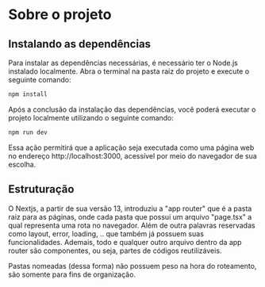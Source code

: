 # Sobre o projeto

## Instalando as dependências

Para instalar as dependências necessárias, é necessário ter o Node.js instalado localmente. Abra o terminal na pasta raiz do projeto e execute o seguinte comando:

```bash
npm install
```

Após a conclusão da instalação das dependências, você poderá executar o projeto localmente utilizando o seguinte comando:

```bash
npm run dev
```

Essa ação permitirá que a aplicação seja executada como uma página web no endereço http://localhost:3000, acessível por meio do navegador de sua escolha.

## Estruturação

O Nextjs, a partir de sua versão 13, introduziu a "app router" que é a pasta raiz para as páginas, onde cada pasta que possui um arquivo "page.tsx" a qual representa uma rota no navegador. Além de outra palavras reservadas como layout, error, loading, .. que também já possuem suas funcionalidades. Ademais, todo e qualquer outro arquivo dentro da app router são componentes, ou seja, partes de códigos reutilizáveis.

Pastas nomeadas (dessa forma) não possuem peso na hora do roteamento, são somente para fins de organização.